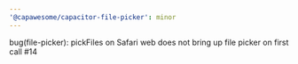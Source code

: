 ```yaml
---
'@capawesome/capacitor-file-picker': minor
---
```


bug(file-picker): pickFiles on Safari web does not bring up file picker on first call #14
